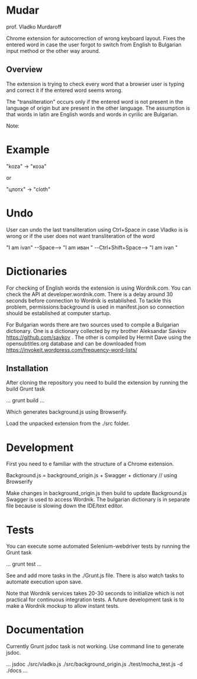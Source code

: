 # Mudar
prof. Vladko Murdaroff

Chrome extension for autocorrection of wrong keyboard layout. Fixes the entered word in case the user forgot to switch from English to Bulgarian input method or the other way around.


## Overview

The extension is trying to check every word that a browser user is typing and correct it if the entered word seems wrong. 

The "transliteration" occurs only if the entered word is not present in the language of origin but are present in the other language. The assumption is that words in latin are English words and words in cyrilic are Bulgarian.

Note: 
# Example

"koza" -> "коза" 

or 

"цлотх" -> "cloth"


# Undo

User can undo the last transliteration using Ctrl+Space in case Vladko is is wrong or if the user does not want transliteration of the word

"I am ivan" --Space--> "I am иван " --Ctrl+Shift+Space--> "I am ivan "

# Dictionaries

For checking of English words the extension is using Wordnik.com. You can check the API at developer.wordnik.com.
There is a delay around 30 seconds before connection to Wordnik is established. To tackle this problem, permissions:background is used in manifest.json so connection should be established at computer startup.

For Bulgarian words there are two sources used to compile a Bulgarian dictionary. One is a dictionary collected by my brother Aleksandar Savkov https://github.com/savkov . The other is compiled by Hermit Dave using the opensubtitles.org database and can be downloaded from https://invokeit.wordpress.com/frequency-word-lists/


## Installation

After cloning the repository you need to build the extension by running the build Grunt task

...
grunt build
...

Which generates background.js using Browserify.

Load the unpacked extension from the ./src folder.

# Development 

First you need to e familiar with the structure of a Chrome extension.

Background.js = background_origin.js + Swagger + dictionary // using Browserify

Make changes in background_origin.js then build to update Background.js
Swagger is used to access Wordnik.
The bulgarian dictionary is in separate file because is slowing down the IDE/text editor.

# Tests

You can execute some automated Selenium-webdriver tests by running the Grunt task

...
grunt test
...

See and add more tasks in the ./Grunt.js file. There is also watch tasks to automate execution upon save.

Note that Wordnik services takes 20-30 seconds to initialize which is not practical for continuous integration tests. A future development task is to make a Wordnik mockup to allow instant tests.

# Documentation

Currently Grunt jsdoc task is not working. Use command line to generate jsdoc.

...
jsdoc ./src/vladko.js ./src/background_origin.js ./test/mocha_test.js -d ./docs
...